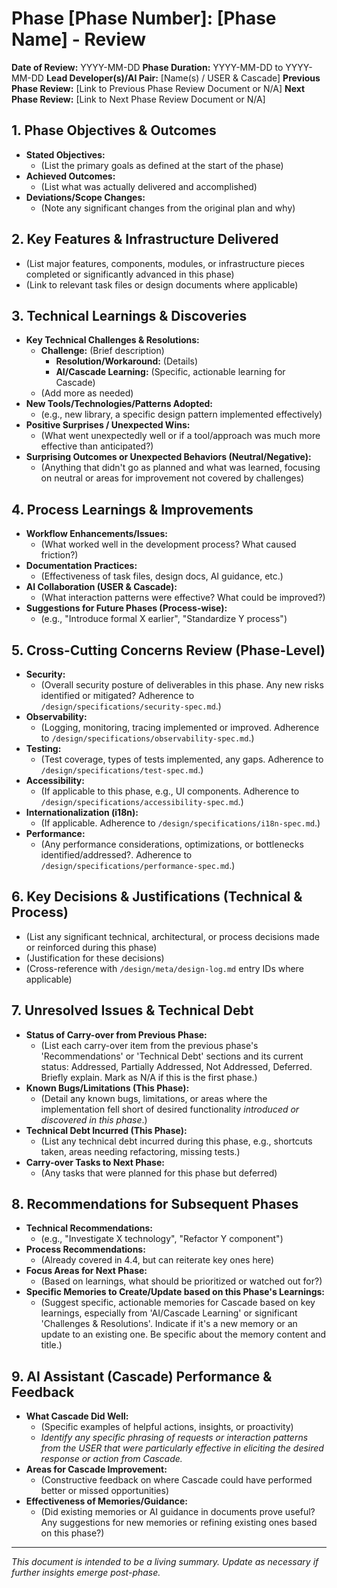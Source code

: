 <!-- AI_NOTE: This template is for creating Phase Review summaries for the Hangar Bay project. It helps consolidate learnings, track decisions, and guide future phases. Cascade should use this template as a basis and fill in the specifics for each completed phase. -->

# Phase [Phase Number]: [Phase Name] - Review

**Date of Review:** YYYY-MM-DD
**Phase Duration:** YYYY-MM-DD to YYYY-MM-DD
**Lead Developer(s)/AI Pair:** [Name(s) / USER & Cascade]
**Previous Phase Review:** [Link to Previous Phase Review Document or N/A]
**Next Phase Review:** [Link to Next Phase Review Document or N/A]

## 1. Phase Objectives & Outcomes

*   **Stated Objectives:**
    *   (List the primary goals as defined at the start of the phase)
*   **Achieved Outcomes:**
    *   (List what was actually delivered and accomplished)
*   **Deviations/Scope Changes:**
    *   (Note any significant changes from the original plan and why)

## 2. Key Features & Infrastructure Delivered

*   (List major features, components, modules, or infrastructure pieces completed or significantly advanced in this phase)
*   (Link to relevant task files or design documents where applicable)

## 3. Technical Learnings & Discoveries

*   **Key Technical Challenges & Resolutions:**
    *   **Challenge:** (Brief description)
        *   **Resolution/Workaround:** (Details)
        *   **AI/Cascade Learning:** (Specific, actionable learning for Cascade)
    *   (Add more as needed)
*   **New Tools/Technologies/Patterns Adopted:**
    *   (e.g., new library, a specific design pattern implemented effectively)
*   **Positive Surprises / Unexpected Wins:**
    *   (What went unexpectedly well or if a tool/approach was much more effective than anticipated?)
*   **Surprising Outcomes or Unexpected Behaviors (Neutral/Negative):**
    *   (Anything that didn't go as planned and what was learned, focusing on neutral or areas for improvement not covered by challenges)

## 4. Process Learnings & Improvements

*   **Workflow Enhancements/Issues:**
    *   (What worked well in the development process? What caused friction?)
*   **Documentation Practices:**
    *   (Effectiveness of task files, design docs, AI guidance, etc.)
*   **AI Collaboration (USER & Cascade):**
    *   (What interaction patterns were effective? What could be improved?)
*   **Suggestions for Future Phases (Process-wise):**
    *   (e.g., "Introduce formal X earlier", "Standardize Y process")

## 5. Cross-Cutting Concerns Review (Phase-Level)

*   **Security:**
    *   (Overall security posture of deliverables in this phase. Any new risks identified or mitigated? Adherence to `/design/specifications/security-spec.md`.)
*   **Observability:**
    *   (Logging, monitoring, tracing implemented or improved. Adherence to `/design/specifications/observability-spec.md`.)
*   **Testing:**
    *   (Test coverage, types of tests implemented, any gaps. Adherence to `/design/specifications/test-spec.md`.)
*   **Accessibility:**
    *   (If applicable to this phase, e.g., UI components. Adherence to `/design/specifications/accessibility-spec.md`.)
*   **Internationalization (i18n):**
    *   (If applicable. Adherence to `/design/specifications/i18n-spec.md`.)
*   **Performance:**
    *   (Any performance considerations, optimizations, or bottlenecks identified/addressed?. Adherence to `/design/specifications/performance-spec.md`.)

## 6. Key Decisions & Justifications (Technical & Process)

*   (List any significant technical, architectural, or process decisions made or reinforced during this phase)
*   (Justification for these decisions)
*   (Cross-reference with `/design/meta/design-log.md` entry IDs where applicable)

## 7. Unresolved Issues & Technical Debt

*   **Status of Carry-over from Previous Phase:**
    *   (List each carry-over item from the previous phase's 'Recommendations' or 'Technical Debt' sections and its current status: Addressed, Partially Addressed, Not Addressed, Deferred. Briefly explain. Mark as N/A if this is the first phase.)
*   **Known Bugs/Limitations (This Phase):**
    *   (Detail any known bugs, limitations, or areas where the implementation fell short of desired functionality *introduced or discovered in this phase*.)
*   **Technical Debt Incurred (This Phase):**
    *   (List any technical debt incurred during this phase, e.g., shortcuts taken, areas needing refactoring, missing tests.)
*   **Carry-over Tasks to Next Phase:**
    *   (Any tasks that were planned for this phase but deferred)

## 8. Recommendations for Subsequent Phases

*   **Technical Recommendations:**
    *   (e.g., "Investigate X technology", "Refactor Y component")
*   **Process Recommendations:**
    *   (Already covered in 4.4, but can reiterate key ones here)
*   **Focus Areas for Next Phase:**
    *   (Based on learnings, what should be prioritized or watched out for?)
*   **Specific Memories to Create/Update based on this Phase's Learnings:**
    *   (Suggest specific, actionable memories for Cascade based on key learnings, especially from 'AI/Cascade Learning' or significant 'Challenges & Resolutions'. Indicate if it's a new memory or an update to an existing one. Be specific about the memory content and title.)

## 9. AI Assistant (Cascade) Performance & Feedback

*   **What Cascade Did Well:**
    *   (Specific examples of helpful actions, insights, or proactivity)
    *   *Identify any specific phrasing of requests or interaction patterns from the USER that were particularly effective in eliciting the desired response or action from Cascade.*
*   **Areas for Cascade Improvement:**
    *   (Constructive feedback on where Cascade could have performed better or missed opportunities)
*   **Effectiveness of Memories/Guidance:**
    *   (Did existing memories or AI guidance in documents prove useful? Any suggestions for new memories or refining existing ones based on this phase?)

---

*This document is intended to be a living summary. Update as necessary if further insights emerge post-phase.*